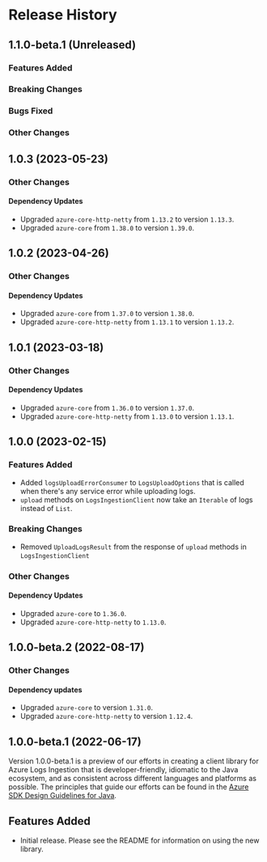 # Release History

## 1.1.0-beta.1 (Unreleased)

### Features Added

### Breaking Changes

### Bugs Fixed

### Other Changes

## 1.0.3 (2023-05-23)

### Other Changes

#### Dependency Updates

- Upgraded `azure-core-http-netty` from `1.13.2` to version `1.13.3`.
- Upgraded `azure-core` from `1.38.0` to version `1.39.0`.


## 1.0.2 (2023-04-26)

### Other Changes

#### Dependency Updates

- Upgraded `azure-core` from `1.37.0` to version `1.38.0`.
- Upgraded `azure-core-http-netty` from `1.13.1` to version `1.13.2`.

## 1.0.1 (2023-03-18)

### Other Changes

#### Dependency Updates

- Upgraded `azure-core` from `1.36.0` to version `1.37.0`.
- Upgraded `azure-core-http-netty` from `1.13.0` to version `1.13.1`.

## 1.0.0 (2023-02-15)

### Features Added
- Added `logsUploadErrorConsumer` to `LogsUploadOptions` that is called when there's any service error while uploading logs.
- `upload` methods on `LogsIngestionClient` now take an `Iterable` of logs instead of `List`.

### Breaking Changes
- Removed `UploadLogsResult` from the response of `upload` methods in `LogsIngestionClient`

### Other Changes

#### Dependency Updates
- Upgraded `azure-core` to `1.36.0`.
- Upgraded `azure-core-http-netty` to `1.13.0`.

## 1.0.0-beta.2 (2022-08-17)

### Other Changes

#### Dependency updates
- Upgraded `azure-core` to version `1.31.0`.
- Upgraded `azure-core-http-netty` to version `1.12.4`.

## 1.0.0-beta.1 (2022-06-17)
Version 1.0.0-beta.1 is a preview of our efforts in creating a client library for Azure Logs Ingestion that is
developer-friendly, idiomatic to the Java ecosystem, and as consistent across different languages and platforms as
possible. The principles that guide our efforts can be found in the
[Azure SDK Design Guidelines for Java](https://azure.github.io/azure-sdk/java_introduction.html).

## Features Added
- Initial release. Please see the README for information on using the new library.
